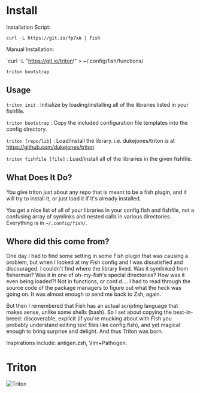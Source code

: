 # Install #
Installation Script:

`curl -L https://git.io/fp7xA | fish`

Manual Installation:

`curl -L "https://git.io/triton!" > ~/.config/fish/functions/

`triton bootstrap`

## Usage ##
`triton init` : Initialize by loading/installing all of the libraries listed in your fishfile.

`triton bootstrap` : Copy the included configuration file templates into the config directory.

`triton [repo/lib]` : Load/install the library. i.e. dukejones/triton is at https://github.com/dukejones/triton

`triton fishfile [file]` : Load/install all of the libraries in the given fishfile.

## What Does It Do? ##

You give triton just about any repo that is meant to be a fish plugin, and it will try to install it, or just load it if it's already installed.

You get a nice list of all of your libraries in your config.fish and fishfile, not a confusing array of symlinks and nested calls in various directories.  Everything is in `~/.config/fish/`.

## Where did this come from? ##

One day I had to find some setting in some Fish plugin that was causing a problem, but when I looked at my Fish config and I was dissatisfied and discouraged.  I couldn't find where the library lived.  Was it symlinked from fisherman?  Was it in one of oh-my-fish's special directories?  How was it even being loaded?!  Not in functions, or conf.d.... I had to read through the source code of the package managers to figure out what the heck was going on.  It was almost enough to send me back to Zsh, again.

But then I remembered that Fish has an actual scripting language that makes sense, unlike some shells (bash).  So I set about copying the best-in-breed: discoverable, explicit (if you're mucking about with Fish you probably understand editing text files like config.fish), and yet magical enough to bring surprise and delight.  And thus Triton was born.

Inspirations include: antigen.zsh, Vim+Pathogen.

# Triton #
![Triton](https://greekgodsandgoddesses.net/wp-content/uploads/2017/02/triton-1024x885.jpg "Triton")
